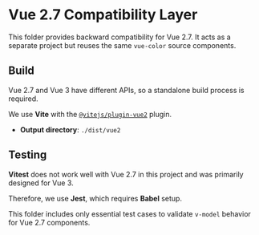 # Vue 2.7 Compatibility Layer

This folder provides backward compatibility for Vue 2.7.
It acts as a separate project but reuses the same `vue-color` source components.

## Build

Vue 2.7 and Vue 3 have different APIs, so a standalone build process is required.

We use **Vite** with the [`@vitejs/plugin-vue2`](https://www.npmjs.com/package/@vitejs/plugin-vue2) plugin.

- **Output directory**: `./dist/vue2`

## Testing

**Vitest** does not work well with Vue 2.7 in this project and was primarily designed for Vue 3.

Therefore, we use **Jest**, which requires **Babel** setup.

This folder includes only essential test cases to validate `v-model` behavior for Vue 2.7 components.
